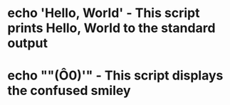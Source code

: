 # echo 'Hello, World' - This script prints Hello, World to the standard output

# echo "\"(Ô0)'" - This script displays the confused smiley
